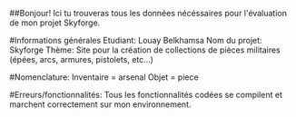 ##Bonjour! Ici tu trouveras tous les données nécéssaires pour l'évaluation de mon projet Skyforge.

#Informations générales
Etudiant: Louay Belkhamsa
Nom du projet: Skyforge
Thème: Site pour la création de collections de pièces militaires (épées, arcs, armures, pistolets, etc...)

#Nomenclature:
Inventaire = arsenal 
Objet = piece

#Erreurs/fonctionnalités:
Tous les fonctionnalités codées se compilent et marchent correctement sur mon environnement. 
